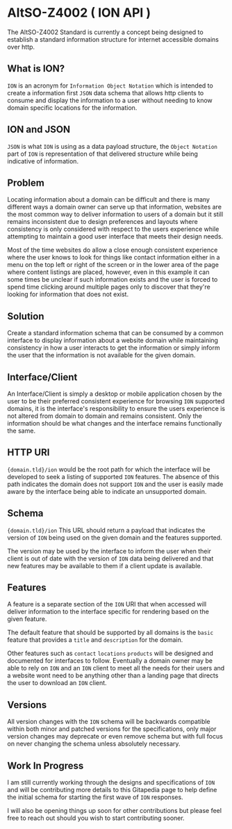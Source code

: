 # AltSO-Z4002 ( ION API )
The AltSO-Z4002 Standard is currently a concept being designed to establish a standard information structure for internet accessible domains over http. 

## What is ION?
`ION` is an acronym for `Information Object Notation` which is intended to create a information first `JSON` data schema that allows http clients to consume and display the information to a user without needing to know domain specific locations for the information. 

## ION and JSON
`JSON` is what `ION` is using as a data payload structure, the `Object Notation` part of `ION` is representation of that delivered structure while being indicative of information.  

## Problem
Locating information about a domain can be difficult and there is many different ways a domain owner can serve up that information, websites are the most common way to deliver information to users of a domain but it still remains inconsistent due to design preferences and layouts where consistency is only considered with respect to the users experience while attempting to maintain a good user interface that meets their design needs.

Most of the time websites do allow a close enough consistent experience where the user knows to look for things like contact information either in a menu on the top left or right of the screen or in the lower area of the page where content listings are placed, however, even in this example it can some times be unclear if such information exists and the user is forced to spend time clicking around multiple pages only to discover that they're looking for information that does not exist.

## Solution
Create a standard information schema that can be consumed by a common interface to display information about a website domain while maintaining consistency in how a user interacts to get the information or simply inform the user that the information is not available for the given domain.

## Interface/Client
An Interface/Client is simply a desktop or mobile application chosen by the user to be their preferred consistent experience for browsing `ION` supported domains, it is the interface's responsibility to ensure the users experience is not altered from domain to domain and remains consistent. Only the information should be what changes and the interface remains functionally the same.

## HTTP URI
`{domain.tld}/ion` would be the root path for which the interface will be developed to seek a listing of supported `ION` features. The absence of this path indicates the domain does not support `ION` and the user is easily made aware by the interface being able to indicate an unsupported domain.

## Schema
`{domain.tld}/ion` This URL should return a payload that indicates the version of `ION` being used on the given domain and the features supported.

The version may be used by the interface to inform the user when their client is out of date with the version of `ION` data being delivered and that new features may be available to them if a client update is available.

## Features
A feature is a separate section of the `ION` URI that when accessed will deliver information to the interface specific for rendering based on the given feature.

The default feature that should be supported by all domains is the `basic` feature that provides a `title` and `description` for the domain.

Other features such as `contact` `locations` `products` will be designed and documented for interfaces to follow.
Eventually a domain owner may be able to rely on `ION` and an `ION` client to meet all the needs for their users and a website wont need to be anything other than a landing page that directs the user to download an `ION` client.

## Versions
All version changes with the `ION` schema will be backwards compatible within both minor and patched versions for the specifications, only major version changes may deprecate or even remove schema but with full focus on never changing the schema unless absolutely necessary.

## Work In Progress
I am still currently working through the designs and specifications of `ION` and will be contributing more details to this Gitapedia page to help define the initial schema for starting the first wave of `ION` responses.

I will also be opening things up soon for other contributions but please feel free to reach out should you wish to start contributing sooner.
